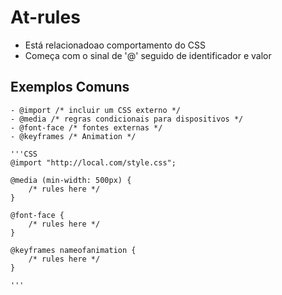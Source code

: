# At-rules
* Está relacionadoao comportamento do CSS
* Começa com o sinal de '@' seguido de identificador e valor

## Exemplos Comuns
    - @import /* incluir um CSS externo */
    - @media /* regras condicionais para dispositivos */
    - @font-face /* fontes externas */
    - @keyframes /* Animation */

    '''CSS
    @import "http://local.com/style.css";
    
    @media (min-width: 500px) {
        /* rules here */
    }

    @font-face {
        /* rules here */
    }

    @keyframes nameofanimation {
        /* rules here */
    }
    
    '''